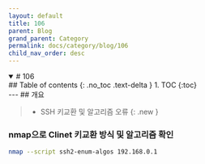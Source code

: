 ```yaml
---
layout: default
title: 106
parent: Blog
grand_parent: Category
permalink: docs/category/blog/106
child_nav_order: desc
---
```

<details open markdown="block">
  <summary>
    # 106
  </summary>
  ## Table of contents
  {: .no_toc .text-delta }
1. TOC
{:toc}
</details>
---
## 개요

> - SSH 키교환 및 알고리즘 오류
{: .new }

### nmap으로 Clinet 키교환 방식 및 알고리즘 확인

```bash
nmap --script ssh2-enum-algos 192.168.0.1
```
